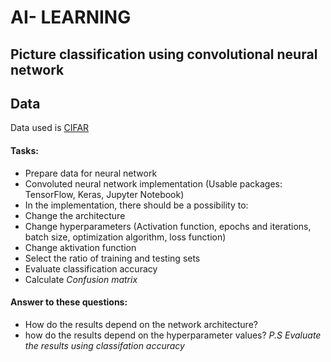 # AI- LEARNING

## Picture classification using convolutional neural network

## Data

Data used is [CIFAR](https://www.cs.toronto.edu/~kriz/cifar.html)

#### Tasks:
- Prepare data for neural network
- Convoluted neural network implementation (Usable packages: TensorFlow, Keras, Jupyter Notebook)
- In the implementation, there should be a possibility to: 
 - Change the architecture
 - Change hyperparameters (Activation function, epochs and iterations, batch size, optimization algorithm, loss function)
 - Change aktivation function
 - Select the ratio of training and testing sets
 - Evaluate classification accuracy
 - Calculate *Confusion matrix*

#### Answer to these questions:
- How do the results depend on the network architecture?
- how do the results depend on the hyperparameter values?
*P.S Evaluate the results using classifation accuracy*
